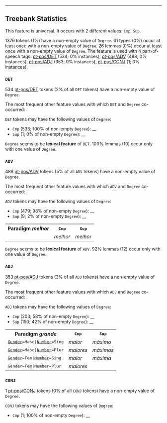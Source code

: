 

--------------------------------------------------------------------------------

## Treebank Statistics

This feature is universal.
It occurs with 2 different values: `Cmp`, `Sup`.

1376 tokens (1%) have a non-empty value of `Degree`.
61 types (0%) occur at least once with a non-empty value of `Degree`.
26 lemmas (0%) occur at least once with a non-empty value of `Degree`.
The feature is used with 4 part-of-speech tags: [pt-pos/DET]() (534; 0% instances), [pt-pos/ADV]() (488; 0% instances), [pt-pos/ADJ]() (353; 0% instances), [pt-pos/CONJ]() (1; 0% instances).

### `DET`

534 [pt-pos/DET]() tokens (2% of all `DET` tokens) have a non-empty value of `Degree`.

The most frequent other feature values with which `DET` and `Degree` co-occurred: .

`DET` tokens may have the following values of `Degree`:

* `Cmp` (533; 100% of non-empty `Degree`): __
* `Sup` (1; 0% of non-empty `Degree`): __

`Degree` seems to be **lexical feature** of `DET`. 100% lemmas (10) occur only with one value of `Degree`.

### `ADV`

488 [pt-pos/ADV]() tokens (5% of all `ADV` tokens) have a non-empty value of `Degree`.

The most frequent other feature values with which `ADV` and `Degree` co-occurred: .

`ADV` tokens may have the following values of `Degree`:

* `Cmp` (479; 98% of non-empty `Degree`): __
* `Sup` (9; 2% of non-empty `Degree`): __

<table>
  <tr><th>Paradigm <i>melhor</i></th><th><tt>Cmp</tt></th><th><tt>Sup</tt></th></tr>
  <tr><td><tt></tt></td><td><i>melhor</i></td><td><i>melhor</i></td></tr>
</table>

`Degree` seems to be **lexical feature** of `ADV`. 92% lemmas (12) occur only with one value of `Degree`.

### `ADJ`

353 [pt-pos/ADJ]() tokens (3% of all `ADJ` tokens) have a non-empty value of `Degree`.

The most frequent other feature values with which `ADJ` and `Degree` co-occurred: .

`ADJ` tokens may have the following values of `Degree`:

* `Cmp` (203; 58% of non-empty `Degree`): __
* `Sup` (150; 42% of non-empty `Degree`): __

<table>
  <tr><th>Paradigm <i>grande</i></th><th><tt>Cmp</tt></th><th><tt>Sup</tt></th></tr>
  <tr><td><tt><a href="Gender.html">Gender</a>=Masc|<a href="Number.html">Number</a>=Sing</tt></td><td><i>maior</i></td><td><i>máximo</i></td></tr>
  <tr><td><tt><a href="Gender.html">Gender</a>=Masc|<a href="Number.html">Number</a>=Plur</tt></td><td><i>maiores</i></td><td><i>máximos</i></td></tr>
  <tr><td><tt><a href="Gender.html">Gender</a>=Fem|<a href="Number.html">Number</a>=Sing</tt></td><td><i>maior</i></td><td><i>máxima</i></td></tr>
  <tr><td><tt><a href="Gender.html">Gender</a>=Fem|<a href="Number.html">Number</a>=Plur</tt></td><td><i>maiores</i></td><td></td></tr>
</table>

### `CONJ`

1 [pt-pos/CONJ]() tokens (0% of all `CONJ` tokens) have a non-empty value of `Degree`.

`CONJ` tokens may have the following values of `Degree`:

* `Cmp` (1; 100% of non-empty `Degree`): __

